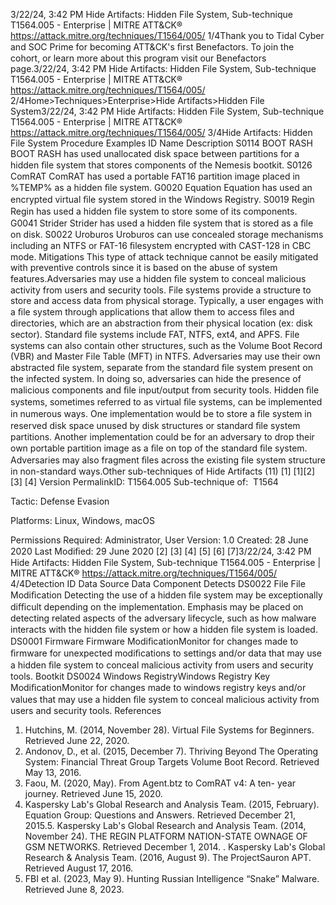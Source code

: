 3/22/24, 3:42 PM Hide Artifacts: Hidden File System, Sub-technique T1564.005 - Enterprise | MITRE ATT&CK®
https://attack.mitre.org/techniques/T1564/005/ 1/4Thank you to Tidal Cyber and SOC Prime for becoming ATT&CK's ﬁrst Benefactors. To join the cohort, or learn more about this program visit our
Benefactors page.3/22/24, 3:42 PM Hide Artifacts: Hidden File System, Sub-technique T1564.005 - Enterprise | MITRE ATT&CK®
https://attack.mitre.org/techniques/T1564/005/ 2/4Home>Techniques>Enterprise>Hide Artifacts>Hidden File System3/22/24, 3:42 PM Hide Artifacts: Hidden File System, Sub-technique T1564.005 - Enterprise | MITRE ATT&CK®
https://attack.mitre.org/techniques/T1564/005/ 3/4Hide Artifacts: Hidden File System
Procedure Examples
ID Name Description
S0114 BOOT RASH BOOT RASH has used unallocated disk space between partitions for a hidden ﬁle system that stores
components of the Nemesis bootkit.
S0126 ComRAT ComRAT has used a portable FAT16 partition image placed in %TEMP% as a hidden ﬁle system.
G0020 Equation Equation has used an encrypted virtual ﬁle system stored in the Windows Registry.
S0019 Regin Regin has used a hidden ﬁle system to store some of its components.
G0041 Strider Strider has used a hidden ﬁle system that is stored as a ﬁle on disk.
S0022 Uroburos Uroburos can use concealed storage mechanisms including an NTFS or FAT-16 ﬁlesystem encrypted with
CAST-128 in CBC mode.
Mitigations
This type of attack technique cannot be easily mitigated with preventive controls since it is based on the abuse of system features.Adversaries may use a hidden ﬁle system to conceal malicious activity from users and security tools. File systems provide a structure to
store and access data from physical storage. Typically, a user engages with a ﬁle system through applications that allow them to access
ﬁles and directories, which are an abstraction from their physical location (ex: disk sector). Standard ﬁle systems include FAT, NTFS, ext4,
and APFS. File systems can also contain other structures, such as the Volume Boot Record (VBR) and Master File Table (MFT) in NTFS.
Adversaries may use their own abstracted ﬁle system, separate from the standard ﬁle system present on the infected system. In doing so,
adversaries can hide the presence of malicious components and ﬁle input/output from security tools. Hidden ﬁle systems, sometimes
referred to as virtual ﬁle systems, can be implemented in numerous ways. One implementation would be to store a ﬁle system in reserved
disk space unused by disk structures or standard ﬁle system partitions. Another implementation could be for an adversary to drop their
own portable partition image as a ﬁle on top of the standard ﬁle system. Adversaries may also fragment ﬁles across the existing ﬁle
system structure in non-standard ways.Other sub-techniques of Hide Artifacts (11)
[1]
[1][2]
[3]
[4]
Version PermalinkID: T1564.005
Sub-technique of:  T1564

Tactic: Defense Evasion

Platforms: Linux, Windows, macOS

Permissions Required: Administrator, User
Version: 1.0
Created: 28 June 2020
Last Modiﬁed: 29 June 2020
[2]
[3]
[4]
[5]
[6]
[7]3/22/24, 3:42 PM Hide Artifacts: Hidden File System, Sub-technique T1564.005 - Enterprise | MITRE ATT&CK®
https://attack.mitre.org/techniques/T1564/005/ 4/4Detection
ID Data Source Data Component Detects
DS0022 File File Modiﬁcation Detecting the use of a hidden ﬁle system may be exceptionally diﬃcult depending
on the implementation. Emphasis may be placed on detecting related aspects of
the adversary lifecycle, such as how malware interacts with the hidden ﬁle system
or how a hidden ﬁle system is loaded.
DS0001 Firmware Firmware
ModiﬁcationMonitor for changes made to ﬁrmware for unexpected modiﬁcations to settings
and/or data that may use a hidden ﬁle system to conceal malicious activity from
users and security tools. Bootkit
DS0024 Windows RegistryWindows Registry
Key ModiﬁcationMonitor for changes made to windows registry keys and/or values that may use a
hidden ﬁle system to conceal malicious activity from users and security tools.
References
1. Hutchins, M. (2014, November 28). Virtual File Systems for
Beginners. Retrieved June 22, 2020.
2. Andonov, D., et al. (2015, December 7). Thriving Beyond The
Operating System: Financial Threat Group Targets Volume
Boot Record. Retrieved May 13, 2016.
3. Faou, M. (2020, May). From Agent.btz to ComRAT v4: A ten-
year journey. Retrieved June 15, 2020.
4. Kaspersky Lab's Global Research and Analysis Team. (2015,
February). Equation Group: Questions and Answers. Retrieved
December 21, 2015.5. Kaspersky Lab's Global Research and Analysis Team. (2014,
November 24). THE REGIN PLATFORM NATION-STATE
OWNAGE OF GSM NETWORKS. Retrieved December 1, 2014.
. Kaspersky Lab's Global Research & Analysis Team. (2016,
August 9). The ProjectSauron APT. Retrieved August 17, 2016.
7. FBI et al. (2023, May 9). Hunting Russian Intelligence “Snake”
Malware. Retrieved June 8, 2023.